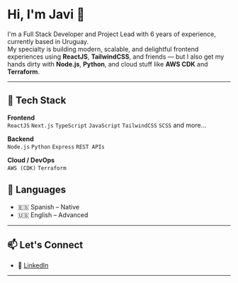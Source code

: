 # Hi, I'm Javi 👋

I'm a Full Stack Developer and Project Lead with 6 years of experience, currently based in Uruguay.  
My specialty is building modern, scalable, and delightful frontend experiences using **ReactJS**, **TailwindCSS**, and friends — but I also get my hands dirty with **Node.js**, **Python**, and cloud stuff like **AWS CDK** and **Terraform**.

---

## 🔧 Tech Stack

**Frontend**  
`ReactJS` `Next.js` `TypeScript` `JavaScript` `TailwindCSS` `SCSS` and more...

**Backend**  
`Node.js` `Python` `Express` `REST APIs`

**Cloud / DevOps**  
`AWS (CDK)` `Terraform` 

## 💬 Languages  
- 🇪🇸 Spanish – Native  
- 🇺🇸 English – Advanced

---

## 📫 Let's Connect

- 💼 [LinkedIn](https://www.linkedin.com/in/javierarams/)

---
